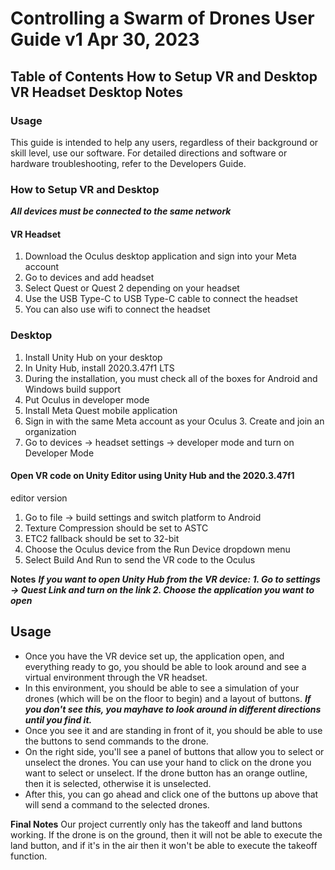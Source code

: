 # Controlling a Swarm of Drones User Guide v1 Apr 30, 2023

## Table of Contents How to Setup VR and Desktop VR Headset Desktop Notes

### Usage

This guide is intended to help any users, regardless of their background
or skill level, use our software. For detailed directions and software
or hardware troubleshooting, refer to the Developers Guide.

### How to Setup VR and Desktop 
***All devices must be connected to the same network***

#### VR Headset 
1. Download the Oculus desktop application and sign into your Meta account
2. Go to devices and add headset
3. Select Quest or Quest 2 depending on your headset
4. Use the USB Type-C to USB Type-C cable to connect the headset
5. You can also use wifi to connect the headset

### Desktop
1. Install Unity Hub on your desktop
2. In Unity Hub, install 2020.3.47f1 LTS  
3. During the installation, you must check all of the boxes for Android and Windows build support
4. Put Oculus in developer mode
5. Install Meta Quest mobile application
6. Sign in with the same Meta account as your Oculus 3. Create and join an organization
7. Go to devices -\> headset settings -\> developer mode and turn on Developer Mode

#### Open VR code on Unity Editor using Unity Hub and the 2020.3.47f1
editor version 
1. Go to file -\> build settings and switch platform to Android 
2. Texture Compression should be set to ASTC
3. ETC2 fallback should be set to 32-bit
4. Choose the Oculus device from the Run Device dropdown menu 
5. Select Build And Run to send the VR code to the Oculus

**Notes**
***If you want to open Unity Hub from the VR device: 1. Go to
settings -\> Quest Link and turn on the link 2. Choose the application
you want to open***

## Usage
* Once you have the VR device set up, the application open, and
everything ready to go, you should be able to look around and see a
virtual environment through the VR headset. 
* In this environment, you should be able to see a simulation of your drones (which will be on the
floor to begin) and a layout of buttons. 
***If you don't see this, you mayhave to look around in different directions until you find it.***
* Once you see it and are standing in front of it, you should be able to use the
buttons to send commands to the drone. 
* On the right side, you'll see a panel of buttons that allow you to select or unselect the drones. You
can use your hand to click on the drone you want to select or unselect. If the drone button has an orange outline, then it is selected,
otherwise it is unselected. 
* After this, you can go ahead and click one of the buttons up above that will send a command to the selected drones.

**Final Notes**
Our project currently only has the takeoff and land buttons working. If
the drone is on the ground, then it will not be able to execute the land
button, and if it's in the air then it won't be able to execute the
takeoff function.
